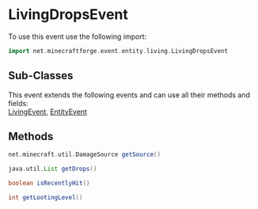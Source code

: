 # LivingDropsEvent

To use this event use the following import:
```groovy
import net.minecraftforge.event.entity.living.LivingDropsEvent
```

## Sub-Classes
This event extends the following events and can use all their methods and fields: <br>
[LivingEvent](living_event/living_event.md), [EntityEvent](entity_event/entity_event.md)

## Methods
```groovy
net.minecraft.util.DamageSource getSource()
```

```groovy
java.util.List getDrops()
```

```groovy
boolean isRecentlyHit()
```

```groovy
int getLootingLevel()
```
